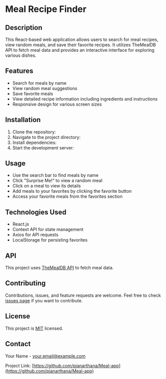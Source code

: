 # Meal Recipe Finder

## Description
This React-based web application allows users to search for meal recipes, view random meals, and save their favorite recipes. It utilizes TheMealDB API to fetch meal data and provides an interactive interface for exploring various dishes.

## Features
- Search for meals by name
- View random meal suggestions
- Save favorite meals
- View detailed recipe information including ingredients and instructions
- Responsive design for various screen sizes

## Installation
1. Clone the repository:
2. Navigate to the project directory:
3. Install dependencies:
4. Start the development server:

## Usage
- Use the search bar to find meals by name
- Click "Surprise Me!" to view a random meal
- Click on a meal to view its details
- Add meals to your favorites by clicking the favorite button
- Access your favorite meals from the favorites section

## Technologies Used
- React.js
- Context API for state management
- Axios for API requests
- LocalStorage for persisting favorites

## API
This project uses [TheMealDB API](https://www.themealdb.com/api.php) to fetch meal data.

## Contributing
Contributions, issues, and feature requests are welcome. Feel free to check [issues page](https://github.com/pjanarthana/Meal-app) if you want to contribute.

## License
This project is [MIT](https://choosealicense.com/licenses/mit/) licensed.

## Contact
Your Name - your.email@example.com

Project Link: [https://github.com/pjanarthana/Meal-app](https://github.com/pjanarthana/Meal-app)